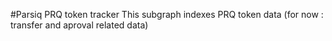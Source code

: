 #Parsiq PRQ token tracker
This subgraph indexes PRQ token data (for now : transfer and aproval related data)

